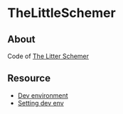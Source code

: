 # TheLittleSchemer

## About
Code of [The Litter Schemer](https://mitpress.mit.edu/9780262560993/the-little-schemer/)


## Resource
* [Dev environment](https://download.racket-lang.org/)
* [Setting dev env](https://www.youtube.com/watch?v=cw-g6Sdca1o)
